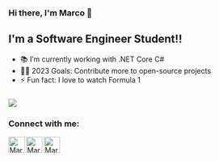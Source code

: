 ### Hi there, I'm Marco 👋

## I'm a Software Engineer Student!!

- 📚 I’m currently working with .NET Core C#
- 👨‍🎓 2023 Goals: Contribute more to open-source projects
- ⚡ Fun fact: I love to watch Formula 1

###

<a href="https://github.com/MarcoBorgess/">
  <img align="center" src="https://github-readme-stats.vercel.app/api?username=MarcoBorgess&count_private=true&show_icons=true&theme=merko&include_all_commits=true" />
</a>

### Connect with me:

[<img align="left" alt="MarcoBorgess | Gmail" width="32px" src="https://www.svgrepo.com/show/331240/mail.svg" />][gmail]
[<img align="left" alt="MarcoBorgess | LinkedIn" width="32px" src="https://www.svgrepo.com/show/138936/linkedin.svg" />][linkedin]
[<img align="left" alt="MarcoBorgess | Instagram" width="32px" src="https://www.svgrepo.com/show/134478/instagram.svg" />][instagram]

[gmail]: mailto:socialmrco@gmail.com
[instagram]: https://instagram.com/maarcoborges/
[linkedin]: https://linkedin.com/in/marcoborgess/
